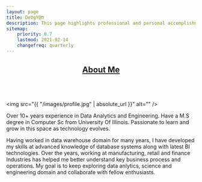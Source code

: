 ```yaml
---
layout: page
title: De∇gY@π
description: This page highlights professional and personal accomplishments
sitemap:
    priority: 0.7
    lastmod: 2021-02-14
    changefreq: quarterly
---
```

<header class="major">
  <h2><a href="#">About Me</a></h2>
</header>
<div style="margin-left: auto;
  margin-right: auto;"><span class="image fit"><img src="{{ "/images/devgyan-me.gif" | absolute_url }}"  alt="" /></span></div>
  
<span class="image left"><img src="{{ "/images/profile.jpg" | absolute_url }}" alt="" /></span>

Over 10+ years experience in Data Analytics and Engineering. Have a M.S degree in Computer Sc from University Of Illinois. Passionate to learn and grow in this space as technology evolves.

  <p>
  Having worked in data warehouse domain for many years, I have developed my skills at advanced knowledge of database systems along with latest BI technologies. Over the years, working at manufacturing, retail and finance Industries has helped me better understand key business process and operations. My goal is to keep exploring data anlytics, science and engineering domain and collaborate with fellow enthusiasts.
  </p>
